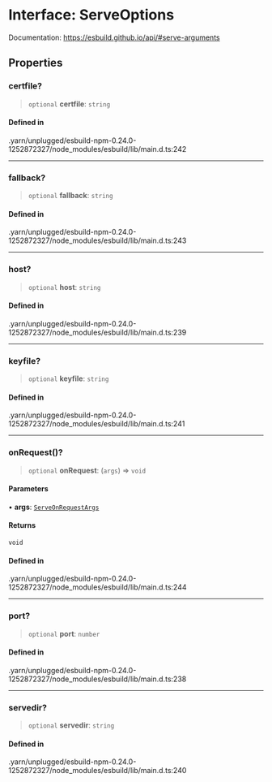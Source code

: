 # Interface: ServeOptions

Documentation: https://esbuild.github.io/api/#serve-arguments

## Properties

### certfile?

> `optional` **certfile**: `string`

#### Defined in

.yarn/unplugged/esbuild-npm-0.24.0-1252872327/node\_modules/esbuild/lib/main.d.ts:242

***

### fallback?

> `optional` **fallback**: `string`

#### Defined in

.yarn/unplugged/esbuild-npm-0.24.0-1252872327/node\_modules/esbuild/lib/main.d.ts:243

***

### host?

> `optional` **host**: `string`

#### Defined in

.yarn/unplugged/esbuild-npm-0.24.0-1252872327/node\_modules/esbuild/lib/main.d.ts:239

***

### keyfile?

> `optional` **keyfile**: `string`

#### Defined in

.yarn/unplugged/esbuild-npm-0.24.0-1252872327/node\_modules/esbuild/lib/main.d.ts:241

***

### onRequest()?

> `optional` **onRequest**: (`args`) => `void`

#### Parameters

• **args**: [`ServeOnRequestArgs`](ServeOnRequestArgs.md)

#### Returns

`void`

#### Defined in

.yarn/unplugged/esbuild-npm-0.24.0-1252872327/node\_modules/esbuild/lib/main.d.ts:244

***

### port?

> `optional` **port**: `number`

#### Defined in

.yarn/unplugged/esbuild-npm-0.24.0-1252872327/node\_modules/esbuild/lib/main.d.ts:238

***

### servedir?

> `optional` **servedir**: `string`

#### Defined in

.yarn/unplugged/esbuild-npm-0.24.0-1252872327/node\_modules/esbuild/lib/main.d.ts:240
